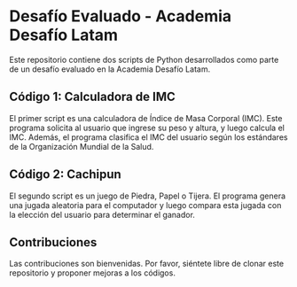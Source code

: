 # Desafío Evaluado - Academia Desafío Latam

Este repositorio contiene dos scripts de Python desarrollados como parte de un desafío evaluado en la Academia Desafío Latam.

## Código 1: Calculadora de IMC

El primer script es una calculadora de Índice de Masa Corporal (IMC). Este programa solicita al usuario que ingrese su peso y altura, y luego calcula el IMC. Además, el programa clasifica el IMC del usuario según los estándares de la Organización Mundial de la Salud.

## Código 2: Cachipun

El segundo script es un juego de Piedra, Papel o Tijera. El programa genera una jugada aleatoria para el computador y luego compara esta jugada con la elección del usuario para determinar el ganador.


## Contribuciones

Las contribuciones son bienvenidas. Por favor, siéntete libre de clonar este repositorio y proponer mejoras a los códigos.


